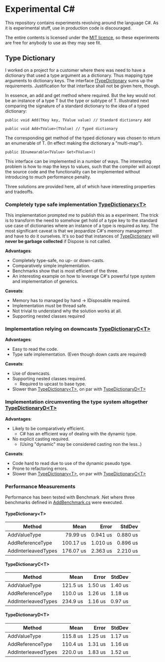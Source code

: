# Experimental C#
This repository contains experiments revolving around the language C#. As it is experimental stuff, use in production code is discouraged.

The entire contents is licensed under the [MIT licence](./LICENSE), so these experiments are free for anybody to use as they may see fit.

## Type Dictionary
I worked on a project for a customer where there was need to have a dictionary that used a type argument as a dictionary. Thus mapping type arguments to dictionary keys. The interface [ITypeDictionary](./TypeDictionary/ITypeDictionary.cs) sums up the requirements. Justification for that interface shall not be given here, though.

In essence, an add and get method where required. But the key would not be an instance of a type T but the type or subtype of T. Illustrated next comparing the signature of a standard dictionary to the idea of a typed dictionary:

```language csharp
public void Add(TKey key, TValue value) // Standard dictionary Add

public void Add<TValue>(TValue) // Typed dictionary
```
The corresponding get method of the typed dictionary was chosen to return an enumerable of T. (In effect making the dictionary a "multi-map").

```language csharp
public IEnumearable<TValue> Get<TValue>()

```

This interface can be implemented in a number of ways. The interesting problem is how to map the keys to values, such that the compiler will accept the source code and the functionality can be implemented without introducing to much performance penalty.

Three solutions are provided here, all of which have interesting properties and tradeoffs.

### Completely type safe implementation [TypeDictionary&lt;T&gt;](./TypeDictionary/TypeDictionary.cs)
This implementation prompted me to publish this as a experiment. The trick is to transform the need to somehow get hold of a type key to the standard use case of dictionaries where an instance of a type is required as key. The most significant caveat is that we jeopardize C#'s memory management and have to do it ourselves. It's so bad that instances of [TypeDictionary](./TypeDictionary/TypeDictionary.cs) will **never be garbage collected** if Dispose is not called.

**Advantages**:
- Completely type-safe, no up- or down-casts.
- Comparatively simple implementation.
- Benchmarks show that is most efficient of the three.
- An interesting example on how to leverage C#'s powerful type system and implementation of generics.

**Caveats**:
- Memory has to managed by hand -&gt; IDisposable required.
- Implementation must be thread safe.
- Not trivial to understand why the solution works at all.
- Supporting nested classes required

### Implementation relying on downcasts [TypeDictionaryC&lt;T&gt;](./TypeDictionary/TypeDictionaryC.cs)

**Advantages**:
- Easy to read the code.
- Type safe implementation. (Even though down casts are required)

**Caveats**:
- Use of downcasts.
- Supporting nested classes required.
    - Required to upcast to base type.
- Slower than [TypeDictionary&lt;T&gt;](./TypeDictionary/TypeDictionary.cs), on par with [TypeDictionaryD&lt;T&gt;](./TypeDictionary/TypeDictionaryD.cs)

### Implementation circumventing the type system altogether [TypeDictionaryD&lt;T&gt;](./TypeDictionary/TypeDictionaryD.cs)

**Advantages**:
- Likely to be comparatively efficient.
    - C# has an efficient way of dealing with the dynamic type.
- No explicit casting required.
    - (Using "dynamic" may be considered casting non the less..)

**Caveats**:
- Code hard to read due to use of the dynamic pseudo type.
- Prone to refactoring errors.
- Slower than [TypeDictionary&lt;T&gt;](./TypeDictionary/TypeDictionary.cs), on par with [TypeDictionaryC&lt;T&gt;](./TypeDictionary/TypeDictionaryC.cs)

### Performance Measurements
Performance has been tested with Benchmark .Net where three benchmarks defined in [AddBenchmark.cs](./TypeDictionaryPerformanceTest/AddBenchmark.cs) were executed.

#### TypeDictionary&lt;T&gt;
|              Method |      Mean |    Error |   StdDev |
|-------------------- |----------:|---------:|---------:|
|        AddValueType |  79.99 us | 0.941 us | 0.880 us |
|    AddReferenceType | 100.17 us | 1.010 us | 0.896 us |
| AddInterleavedTypes | 176.07 us | 2.363 us | 2.210 us |

#### TypeDictionaryC&lt;T&gt;
|              Method |     Mean |   Error |  StdDev |
|-------------------- |---------:|--------:|--------:|
|        AddValueType | 121.5 us | 1.50 us | 1.40 us |
|    AddReferenceType | 110.0 us | 1.26 us | 1.18 us |
| AddInterleavedTypes | 234.9 us | 1.16 us | 0.97 us |

#### TypeDictionaryD&lt;T&gt;
|              Method |     Mean |   Error |  StdDev |
|-------------------- |---------:|--------:|--------:|
|        AddValueType | 115.8 us | 1.25 us | 1.17 us |
|    AddReferenceType | 110.4 us | 1.31 us | 1.16 us |
| AddInterleavedTypes | 220.0 us | 1.83 us | 1.52 us |
